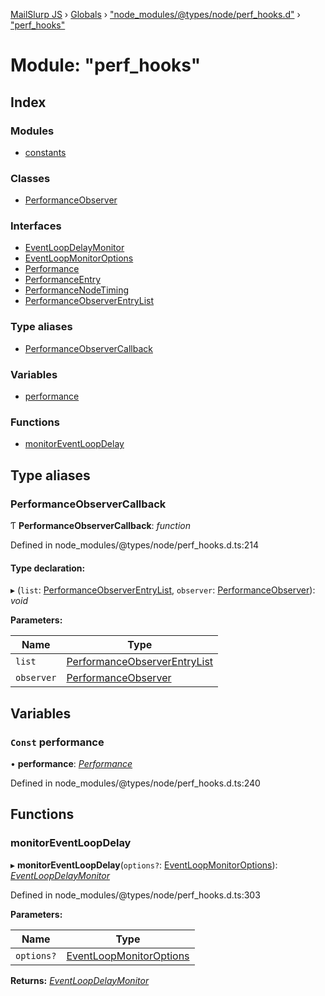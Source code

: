 [MailSlurp JS](../README.md) › [Globals](../globals.md) › ["node_modules/@types/node/perf_hooks.d"](_node_modules__types_node_perf_hooks_d_.md) › ["perf_hooks"](_node_modules__types_node_perf_hooks_d_._perf_hooks_.md)

# Module: "perf_hooks"

## Index

### Modules

* [constants](_node_modules__types_node_perf_hooks_d_._perf_hooks_.constants.md)

### Classes

* [PerformanceObserver](../classes/_node_modules__types_node_perf_hooks_d_._perf_hooks_.performanceobserver.md)

### Interfaces

* [EventLoopDelayMonitor](../interfaces/_node_modules__types_node_perf_hooks_d_._perf_hooks_.eventloopdelaymonitor.md)
* [EventLoopMonitorOptions](../interfaces/_node_modules__types_node_perf_hooks_d_._perf_hooks_.eventloopmonitoroptions.md)
* [Performance](../interfaces/_node_modules__types_node_perf_hooks_d_._perf_hooks_.performance.md)
* [PerformanceEntry](../interfaces/_node_modules__types_node_perf_hooks_d_._perf_hooks_.performanceentry.md)
* [PerformanceNodeTiming](../interfaces/_node_modules__types_node_perf_hooks_d_._perf_hooks_.performancenodetiming.md)
* [PerformanceObserverEntryList](../interfaces/_node_modules__types_node_perf_hooks_d_._perf_hooks_.performanceobserverentrylist.md)

### Type aliases

* [PerformanceObserverCallback](_node_modules__types_node_perf_hooks_d_._perf_hooks_.md#performanceobservercallback)

### Variables

* [performance](_node_modules__types_node_perf_hooks_d_._perf_hooks_.md#const-performance)

### Functions

* [monitorEventLoopDelay](_node_modules__types_node_perf_hooks_d_._perf_hooks_.md#monitoreventloopdelay)

## Type aliases

###  PerformanceObserverCallback

Ƭ **PerformanceObserverCallback**: *function*

Defined in node_modules/@types/node/perf_hooks.d.ts:214

#### Type declaration:

▸ (`list`: [PerformanceObserverEntryList](../interfaces/_node_modules__types_node_perf_hooks_d_._perf_hooks_.performanceobserverentrylist.md), `observer`: [PerformanceObserver](../classes/_node_modules__types_node_perf_hooks_d_._perf_hooks_.performanceobserver.md)): *void*

**Parameters:**

Name | Type |
------ | ------ |
`list` | [PerformanceObserverEntryList](../interfaces/_node_modules__types_node_perf_hooks_d_._perf_hooks_.performanceobserverentrylist.md) |
`observer` | [PerformanceObserver](../classes/_node_modules__types_node_perf_hooks_d_._perf_hooks_.performanceobserver.md) |

## Variables

### `Const` performance

• **performance**: *[Performance](../interfaces/_node_modules__types_node_perf_hooks_d_._perf_hooks_.performance.md)*

Defined in node_modules/@types/node/perf_hooks.d.ts:240

## Functions

###  monitorEventLoopDelay

▸ **monitorEventLoopDelay**(`options?`: [EventLoopMonitorOptions](../interfaces/_node_modules__types_node_perf_hooks_d_._perf_hooks_.eventloopmonitoroptions.md)): *[EventLoopDelayMonitor](../interfaces/_node_modules__types_node_perf_hooks_d_._perf_hooks_.eventloopdelaymonitor.md)*

Defined in node_modules/@types/node/perf_hooks.d.ts:303

**Parameters:**

Name | Type |
------ | ------ |
`options?` | [EventLoopMonitorOptions](../interfaces/_node_modules__types_node_perf_hooks_d_._perf_hooks_.eventloopmonitoroptions.md) |

**Returns:** *[EventLoopDelayMonitor](../interfaces/_node_modules__types_node_perf_hooks_d_._perf_hooks_.eventloopdelaymonitor.md)*
